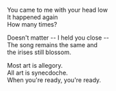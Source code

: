 You came to me with your head low\
It happened again\
How many times?

Doesn't matter -- I held you close --\
The song remains the same and\
the irises still blossom.

Most art is allegory.\
All art is synecdoche.\
When you're ready, you're ready.
